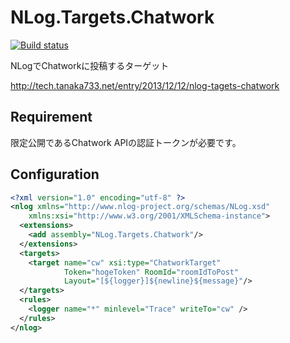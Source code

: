 NLog.Targets.Chatwork
=====================

[![Build status](https://ci.appveyor.com/api/projects/status?id=ubcx0i351c34342a)](https://ci.appveyor.com/project/csharp-chatwork-api)

NLogでChatworkに投稿するターゲット

http://tech.tanaka733.net/entry/2013/12/12/nlog-tagets-chatwork

## Requirement

限定公開であるChatwork APIの認証トークンが必要です。

## Configuration

```xml
<?xml version="1.0" encoding="utf-8" ?>
<nlog xmlns="http://www.nlog-project.org/schemas/NLog.xsd"
    xmlns:xsi="http://www.w3.org/2001/XMLSchema-instance">
  <extensions>
    <add assembly="NLog.Targets.Chatwork"/>
  </extensions>
  <targets>
    <target name="cw" xsi:type="ChatworkTarget"
            Token="hogeToken" RoomId="roomIdToPost"
            Layout="[${logger}]${newline}${message}"/>
  </targets>
  <rules>
    <logger name="*" minlevel="Trace" writeTo="cw" />
  </rules>
</nlog>
```
